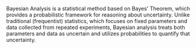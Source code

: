 Bayesian Analysis is a statistical method based on Bayes' Theorem, which provides a probabilistic framework for reasoning about uncertainty. Unlike traditional (frequentist) statistics, which focuses on fixed parameters and data collected from repeated experiments, Bayesian analysis treats both parameters and data as uncertain and utilizes probabilities to quantify that uncertainty.
